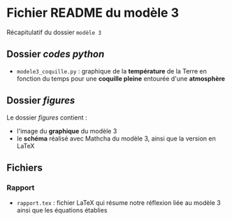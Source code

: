 
# Fichier README du modèle 3

Récapitulatif du dossier `modèle 3`


## Dossier _codes python_

- `modele3_coquille.py` : graphique de la **température** de la Terre en fonction du temps pour une **coquille pleine** entourée d'une **atmosphère**


## Dossier _figures_

Le dossier _figures_ contient : 
- l'image du **graphique** du modèle 3
- le **schéma** réalisé avec Mathcha du modèle 3, ainsi que la version en LaTeX


## Fichiers
### Rapport

- `rapport.tex` :  fichier LaTeX qui résume notre réflexion liée au modèle 3 ainsi que les équations établies
